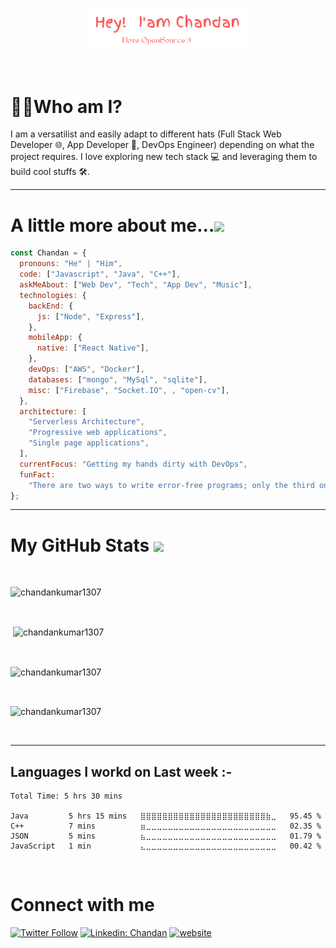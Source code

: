 <p align="center"><a href="https://anuraghazra.github.io"><img width="50%" src="./assets/ChandanBannerCropped.png" /></a></p>

<br />

<h1>🤷‍♂️Who am I?</h1>

I am a versatilist and easily adapt to different hats (Full Stack Web Developer 🌐, App Developer 📱, DevOps Engineer) depending on what the project requires. I love exploring new tech stack 💻 and leveraging them to build cool stuffs 🛠️.

---

 <h1> A little more about me...<img src="https://media1.giphy.com/media/k76eCxLAYwyjyFXClf/giphy.gif?cid=ecf05e47b3p6tmdc5oz80q6p5j0c8ht80xth1s4au1gijteh&rid=giphy.gif&ct=s" width="50"></h2>

```javascript
const Chandan = {
  pronouns: "He" | "Him",
  code: ["Javascript", "Java", "C++"],
  askMeAbout: ["Web Dev", "Tech", "App Dev", "Music"],
  technologies: {
    backEnd: {
      js: ["Node", "Express"],
    },
    mobileApp: {
      native: ["React Native"],
    },
    devOps: ["AWS", "Docker"],
    databases: ["mongo", "MySql", "sqlite"],
    misc: ["Firebase", "Socket.IO", , "open-cv"],
  },
  architecture: [
    "Serverless Architecture",
    "Progressive web applications",
    "Single page applications",
  ],
  currentFocus: "Getting my hands dirty with DevOps",
  funFact:
    "There are two ways to write error-free programs; only the third one works",
};
```

---

<h1> My GitHub Stats <img src='https://media1.giphy.com/media/du3J3cXyzhj75IOgvA/giphy.gif?cid=ecf05e47x2g034i9pzwtzzsd3xgg2w9nr94t4tflbbgo3008&rid=giphy.gif' width='22px'> </h1>

<br />

<p align="left"> <img src="https://komarev.com/ghpvc/?username=chandankumar1307&label=Profile%20views&color=0e75b6&style=flat" alt="chandankumar1307" /> </p>

<br />
<p>&nbsp;<img align="center" src="https://github-readme-stats.vercel.app/api?username=chandankumar1307&show_icons=true&locale=en&theme=rose_pine&hide_border=true" alt="chandankumar1307" /></p>
<br />

<p><img align="center" src="https://github-readme-streak-stats.herokuapp.com/?user=chandankumar1307&theme=dark-smoky&hide_border=true" alt="chandankumar1307" /></p>
<br />
 <p><img align="center" src="https://github-readme-stats.vercel.app/api/top-langs?username=chandankumar1307&show_icons=true&locale=en&layout=compact&theme=rose_pine&hide_border=true" alt="chandankumar1307" /></p>

<br />

---

<h2> Languages I workd on Last week :- </h2>

<!--START_SECTION:waka-->

```text
Total Time: 5 hrs 30 mins

Java         5 hrs 15 mins   ⣿⣿⣿⣿⣿⣿⣿⣿⣿⣿⣿⣿⣿⣿⣿⣿⣿⣿⣿⣿⣿⣿⣿⣷⣀   95.45 %
C++          7 mins          ⣶⣀⣀⣀⣀⣀⣀⣀⣀⣀⣀⣀⣀⣀⣀⣀⣀⣀⣀⣀⣀⣀⣀⣀⣀   02.35 %
JSON         5 mins          ⣦⣀⣀⣀⣀⣀⣀⣀⣀⣀⣀⣀⣀⣀⣀⣀⣀⣀⣀⣀⣀⣀⣀⣀⣀   01.79 %
JavaScript   1 min           ⣄⣀⣀⣀⣀⣀⣀⣀⣀⣀⣀⣀⣀⣀⣀⣀⣀⣀⣀⣀⣀⣀⣀⣀⣀   00.42 %
```

<!--END_SECTION:waka-->

<br>
<h1> Connect with me </h1>

[![Twitter Follow](https://img.shields.io/twitter/follow/chandan_1307?label=Follow)](https://twitter.com/intent/follow?screen_name=chandan_1307)
[![Linkedin: Chandan](https://img.shields.io/badge/-Chandan-blue?style=flat-square&logo=Linkedin&logoColor=white&link=https://www.linkedin.com/in/chandan-kumar-899842196/)](https://www.linkedin.com/in/chandan-kumar-899842196/)
[![website](https://img.shields.io/badge/Website-46a2f1.svg?&style=flat-square&logo=Google-Chrome&logoColor=white&link=https://chandankumarsaha.netlify.app//)](https://chandankumarsaha.netlify.app/)

<br />
